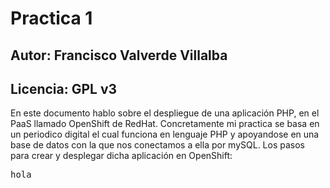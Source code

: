 Practica 1
==========
Autor: Francisco Valverde Villalba
----------------------------------
Licencia: GPL v3
----------------
En este documento hablo sobre el despliegue de una aplicación PHP, en el PaaS llamado OpenShift de RedHat. Concretamente mi practica se basa en un periodico digital el cual funciona en lenguaje PHP y apoyandose en una base de datos con la que nos conectamos a ella por mySQL.
Los pasos para crear y desplegar dicha aplicación en OpenShift:
<pre>
hola
</pre>
